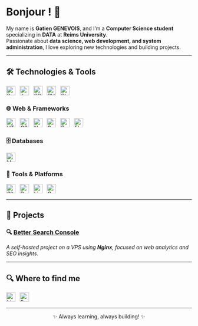 # Bonjour ! 🚀  

My name is **Gatien GENEVOIS**, and I’m a **Computer Science student** specializing in **DATA** at **Reims University**.  
Passionate about **data science, web development, and system administration**, I love exploring new technologies and building projects.  

---

## 🛠 Technologies & Tools  

[<img src="https://img.shields.io/badge/Python-282C34?logo=python&logoColor=3776AB" alt="Python" title="Python" height="25" />][tech_anchor]
&nbsp;
[<img src="https://img.shields.io/badge/JavaScript-282C34?logo=javascript&logoColor=F7DF1E" alt="JavaScript" title="JavaScript" height="25" />][tech_anchor]
&nbsp;
[<img src="https://img.shields.io/badge/SQL-282C34?logo=mysql&logoColor=4479A1" alt="SQL" title="SQL" height="25" />][tech_anchor]
&nbsp;
[<img src="https://img.shields.io/badge/PHP-282C34?logo=php&logoColor=777BB4" alt="PHP" title="PHP" height="25" />][tech_anchor]
&nbsp;
[<img src="https://img.shields.io/badge/PLSQL-282C34?logo=oracle&logoColor=F80000" alt="PLSQL" title="PLSQL" height="25" />][tech_anchor]

### 🌐 Web & Frameworks  

[<img src="https://img.shields.io/badge/HTML5-282C34?logo=html5&logoColor=E34F26" alt="HTML5" title="HTML5" height="25" />][tech_anchor]
&nbsp;
[<img src="https://img.shields.io/badge/CSS3-282C34?logo=css3&logoColor=1572B6" alt="CSS3" title="CSS3" height="25" />][tech_anchor]
&nbsp;
[<img src="https://img.shields.io/badge/Nginx-282C34?logo=nginx&logoColor=009639" alt="Nginx" title="Nginx" height="25" />][tech_anchor]
&nbsp;
[<img src="https://img.shields.io/badge/Symfony-282C34?logo=symfony&logoColor=000000" alt="Symfony" title="Symfony" height="25" />][tech_anchor]
&nbsp;
[<img src="https://img.shields.io/badge/React-282C34?logo=react&logoColor=61DAFB" alt="React" title="React" height="25" />][tech_anchor]
&nbsp;
[<img src="https://img.shields.io/badge/Flask-282C34?logo=flask&logoColor=000000" alt="Flask" title="Flask" height="25" />][tech_anchor]

### 🗄 Databases  

[<img src="https://img.shields.io/badge/MySQL-282C34?logo=mysql&logoColor=4479A1" alt="MySQL" title="MySQL" height="25" />][tech_anchor]

### 🔧 Tools & Platforms  

[<img src="https://img.shields.io/badge/Git-282C34?logo=git&logoColor=F05032" alt="Git" title="Git" height="25" />][tech_anchor]
&nbsp;
[<img src="https://img.shields.io/badge/Docker-282C34?logo=docker&logoColor=2496ED" alt="Docker" title="Docker" height="25" />][tech_anchor]
&nbsp;
[<img src="https://img.shields.io/badge/Linux-282C34?logo=linux&logoColor=FCC624" alt="Linux" title="Linux" height="25" />][tech_anchor]
&nbsp;
[<img src="https://img.shields.io/badge/Google_Cloud-282C34?logo=google-cloud&logoColor=4285F4" alt="Google Cloud" title="Google Cloud" height="25" />][tech_anchor]

---

## 🚀 Projects  

### 🔍 **[Better Search Console](https://better-search-console.com)**  
_A self-hosted project on a VPS using **Nginx**, focused on web analytics and SEO insights._

---

## 🔍 Where to find me  

[<img src="https://img.shields.io/badge/LinkedIn-282C34?logo=linkedin&logoColor=0077B5" alt="LinkedIn" title="LinkedIn" height="25" />](https://www.linkedin.com/in/gatiengnv)
&nbsp;
[<img src="https://img.shields.io/badge/Email-282C34?logo=gmail&logoColor=EA4335" alt="Email" title="Email" height="25" />](mailto:gatiengnv.pro@gmail.com)

---

<p align="center">✨ Always learning, always building! ✨</p>

[tech_anchor]: #technologies--tools  
